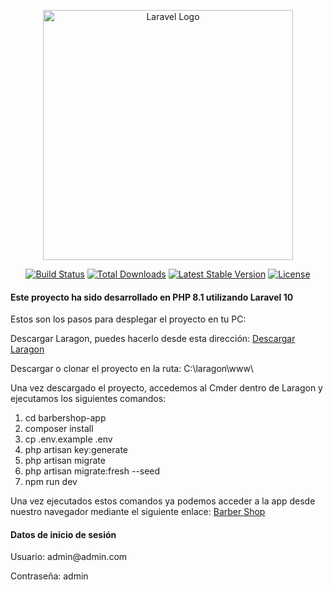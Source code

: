 <p align="center"><a href="https://laravel.com" target="_blank"><img src="https://raw.githubusercontent.com/laravel/art/master/logo-lockup/5%20SVG/2%20CMYK/1%20Full%20Color/laravel-logolockup-cmyk-red.svg" width="400" alt="Laravel Logo"></a></p>

<p align="center">
    <a href="https://github.com/laravel/framework/actions"><img src="https://github.com/laravel/framework/workflows/tests/badge.svg" alt="Build Status"></a>
    <a href="https://packagist.org/packages/laravel/framework"><img src="https://img.shields.io/packagist/dt/laravel/framework" alt="Total Downloads"></a>
    <a href="https://packagist.org/packages/laravel/framework"><img src="https://img.shields.io/packagist/v/laravel/framework" alt="Latest Stable Version"></a>
    <a href="https://packagist.org/packages/laravel/framework"><img src="https://img.shields.io/packagist/l/laravel/framework" alt="License"></a>
</p>

<h4>Este proyecto ha sido desarrollado en PHP 8.1 utilizando Laravel 10</h4>

<p>Estos son los pasos para desplegar el proyecto en tu PC:</p>

<p>Descargar Laragon, puedes hacerlo desde esta dirección: <a href="https://laragon.org/download/">Descargar Laragon</a></p>
<p>Descargar o clonar el proyecto en la ruta: C:\laragon\www\</p>
<p>Una vez descargado el proyecto, accedemos al Cmder dentro de Laragon y ejecutamos los siguientes comandos:</p>

<ol>
    <li>cd barbershop-app</li>
    <li>composer install</li>
    <li>cp .env.example .env</li>
    <li>php artisan key:generate</li>
    <li>php artisan migrate</li>
    <li>php artisan migrate:fresh --seed</li>
    <li>npm run dev</li>
</ol>

<p>Una vez ejecutados estos comandos ya podemos acceder a la app desde nuestro navegador mediante el siguiente enlace: <a href="http://barbershop-app.test/">Barber Shop</a></p>

<h4>Datos de inicio de sesión</h4>
<p>Usuario: admin@admin.com</p>
<p>Contraseña: admin</p>
